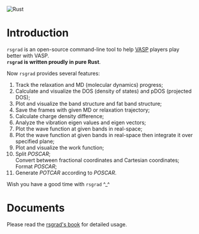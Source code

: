 ![Rust](https://github.com/Ionizing/rsgrad/workflows/Rust/badge.svg)

# Introduction

`rsgrad` is an open-source command-line tool to help [VASP](https://vasp.at) players play better with VASP.  
__`rsgrad` is written proudly in pure Rust__.

Now `rsgrad` provides several features:
1. Track the relaxation and MD (molecular dynamics) progress;
2. Calculate and visualize the DOS (density of states) and pDOS (projected DOS);
3. Plot and visualize the band structure and fat band structure;
4. Save the frames with given MD or relaxation trajectory;
5. Calculate charge density difference;
6. Analyze the vibration eigen values and eigen vectors;
7. Plot the wave function at given bands in real-space;
8. Plot the wave function at given bands in real-space then integrate it over specified plane;
9. Plot and visualize the work function;
10. Split _POSCAR_;  
    Convert between fractional coordinates and Cartesian coordinates;  
    Format _POSCAR_;
11. Generate _POTCAR_ according to _POSCAR_.

Wish you have a good time with `rsgrad` ^\_^

# Documents

Please read the [rsgrad's book]() for detailed usage.
